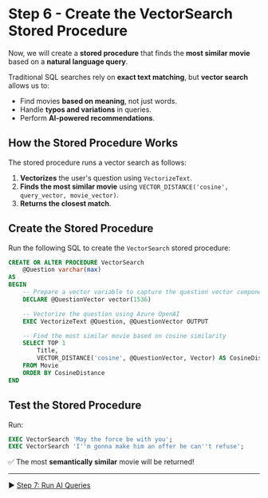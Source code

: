 # Step 6 - Create the VectorSearch Stored Procedure

Now, we will create a **stored procedure** that finds the **most similar movie** based on a **natural language query**.

Traditional SQL searches rely on **exact text matching**, but **vector search** allows us to:

- Find movies **based on meaning**, not just words.  
- Handle **typos and variations** in queries.  
- Perform **AI-powered recommendations**.

## How the Stored Procedure Works

The stored procedure runs a vector search  as follows:

1. **Vectorizes** the user's question using `VectorizeText`.
2. **Finds the most similar movie** using `VECTOR_DISTANCE('cosine', query_vector, movie_vector)`.
3. **Returns the closest match**.

## Create the Stored Procedure

Run the following SQL to create the `VectorSearch` stored procedure:

```sql
CREATE OR ALTER PROCEDURE VectorSearch
    @Question varchar(max)
AS
BEGIN
    -- Prepare a vector variable to capture the question vector components
    DECLARE @QuestionVector vector(1536)

    -- Vectorize the question using Azure OpenAI
    EXEC VectorizeText @Question, @QuestionVector OUTPUT

    -- Find the most similar movie based on cosine similarity
    SELECT TOP 1 
        Title, 
        VECTOR_DISTANCE('cosine', @QuestionVector, Vector) AS CosineDistance
    FROM Movie
    ORDER BY CosineDistance
END
```

## Test the Stored Procedure

Run:

```sql
EXEC VectorSearch 'May the force be with you';
EXEC VectorSearch 'I''m gonna make him an offer he can''t refuse';
```

✅ The most **semantically similar** movie will be returned!

___

▶ [Step 7: Run AI Queries](https://github.com/lennilobel/sql2022-workshop-hol-vegas2025/blob/master/HOL/4.%20AI%20Features/1.%20Vector%20Search/7.%20Run%20AI%20Queries.md)
